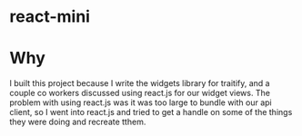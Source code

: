 # react-mini

# Why
I built this project because I write the widgets library for traitify, and a couple co workers discussed using react.js for our  widget views.
The problem with using react.js was it was too large to bundle with our api client, so I went into react.js and tried to get a handle on some of the things they were doing and recreate tthem.
